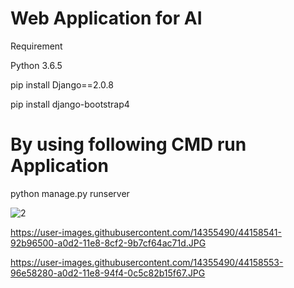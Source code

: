 # Web Application for AI

Requirement

Python 3.6.5

pip install Django==2.0.8

pip install django-bootstrap4

# By using following CMD run Application

python manage.py runserver

![2](https://user-images.githubusercontent.com/14355490/44158530-87663980-a0d2-11e8-98a5-6ebbe8a17386.JPG)

https://user-images.githubusercontent.com/14355490/44158541-92b96500-a0d2-11e8-8cf2-9b7cf64ac71d.JPG

https://user-images.githubusercontent.com/14355490/44158553-96e58280-a0d2-11e8-94f4-0c5c82b15f67.JPG
